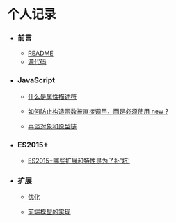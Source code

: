 # 个人记录

- ### 前言
    + [README](#README.md)
    + [源代码](https://github.com/8696/8696)

- ### JavaScript

    + [什么是属性描述符](#doc/javascript/什么是属性描述符.md)

    + [如何防止构造函数被直接调用，而是必须使用 new ?](#doc/javascript/如何防止构造函数被直接调用-而是必须使用new.md)

    + [再谈对象和原型链](#doc/javascript/再谈对象和原型链.md)

- ### ES2015+

    + [ES2015+哪些扩展和特性是为了补'坑'](#doc/ES2015/ES2015哪些扩展和特性是为了补坑.md)

- ### 扩展

    + [优化](#doc/扩展/优化.md)

    + [前端模型的实现](#doc/扩展/前端模型的实现.md)


